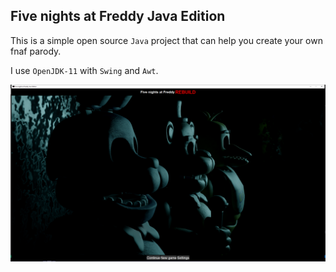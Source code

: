 ## Five nights at Freddy Java Edition

This is a simple open source `Java` project that can help you create your own fnaf parody.

I use `OpenJDK-11` with `Swing` and `Awt`.

![plot](res/images/Preview1.png)
